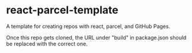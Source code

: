 # react-parcel-template

A template for creating repos with react, parcel, and GitHub Pages.

Once this repo gets cloned, the URL under "build" in package.json should be replaced with the correct one.
